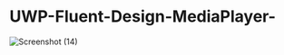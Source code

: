 # UWP-Fluent-Design-MediaPlayer-
![Screenshot (14)](https://user-images.githubusercontent.com/66889548/98025063-8469d780-1e09-11eb-8de7-5e26261e5360.png)
